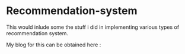 # Recommendation-system
This would inlude some the stuff i did in implementing various types of recommendation system.

My blog for this can be obtained here : 
